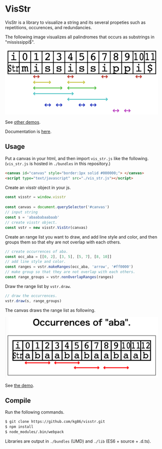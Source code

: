 # VisStr

VisStr is a library to visualize a string and its several propeties such as repetitions, occurences, and redundancies.

The following image visualizes all palindromes that occurs as substrings in "mississippi$".

![](others/palindromes.png)

See [other demos](https://kg86.github.io/visstr/dist/vis_str_demo.html).

Documentation is [here](https://kg86.github.io/visstr/docs/index.html).

## Usage

Put a canvas in your html, and then import `vis_str.js` like the following.
(`vis_str.js` is hosted in `./bundles` in this repository.)
```html
<canvas id="canvas" style="border:1px solid #000000;"> </canvas>
<script type="text/javascript" src="./vis_str.js"></script>
```

Create an visstr object in your js.
```js
const visstr = window.visstr

const canvas = document.querySelector('#canvas')
// input string
const s = 'abaababaabaab'
// create visstr object.
const vstr = new visstr.VisStr(canvas)
```

Create an range list you want to draw, and add line style and color, and then groups them so that ehy are not overlap with each others.
```js
// create occurrences of aba.
const occ_aba = [[0, 2], [3, 5], [5, 7], [8, 10]]
// add line style and color.
const ranges = vstr.makeRanges(occ_aba, 'arrow', '#ff0000')
// make group so that they are not overlap with each others.
const range_groups = vstr.nonOverlapRanges(ranges)
```

Draw the range list by `vstr.draw`.
```js
// draw the occurrences.
vstr.draw(s, range_groups)
```

The canvas draws the range list as following.

![](others/occ_aba.png)

See [the demo](https://kg86.github.io/visstr/dist/vis_str_demo_occ.html).

## Compile

Run the following commands.

```bash
$ git clone https://github.com/kg86/visstr.git
$ npm install
$ node_modules/.bin/webpack
```
Libraries are output in `./bundles` (UMD) and `./lib` (ES6 + source + .d.ts).
